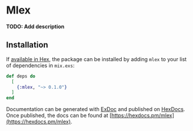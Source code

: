 # Mlex

**TODO: Add description**

## Installation

If [available in Hex](https://hex.pm/docs/publish), the package can be installed
by adding `mlex` to your list of dependencies in `mix.exs`:

```elixir
def deps do
  [
    {:mlex, "~> 0.1.0"}
  ]
end
```

Documentation can be generated with [ExDoc](https://github.com/elixir-lang/ex_doc)
and published on [HexDocs](https://hexdocs.pm). Once published, the docs can
be found at [https://hexdocs.pm/mlex](https://hexdocs.pm/mlex).

